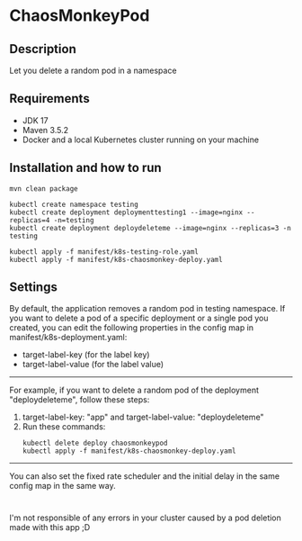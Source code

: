 # ChaosMonkeyPod

## Description
Let you delete a random pod in a namespace

## Requirements
* JDK 17
* Maven 3.5.2
* Docker and a local Kubernetes cluster running on your machine

## Installation and how to run
```
mvn clean package

kubectl create namespace testing
kubectl create deployment deploymenttesting1 --image=nginx --replicas=4 -n=testing
kubectl create deployment deploydeleteme --image=nginx --replicas=3 -n testing

kubectl apply -f manifest/k8s-testing-role.yaml
kubectl apply -f manifest/k8s-chaosmonkey-deploy.yaml
```
## Settings
By default, the application removes a random pod in testing namespace. If you want to delete a pod of a specific deployment or a single pod you created, you can edit the following properties in the config map in manifest/k8s-deployment.yaml:  
* target-label-key (for the label key)
* target-label-value (for the label value)  
---
For example, if you want to delete a random pod of the deployment "deploydeleteme", follow these steps:
1. target-label-key: "app" and target-label-value: "deploydeleteme"
2. Run these commands: 
    ```
    kubectl delete deploy chaosmonkeypod
    kubectl apply -f manifest/k8s-chaosmonkey-deploy.yaml
    ```
---   
You can also set the fixed rate scheduler and the initial delay in the same config map in the same way.  


#
I'm not responsible of any errors in your cluster caused by a pod deletion made with this app ;D
